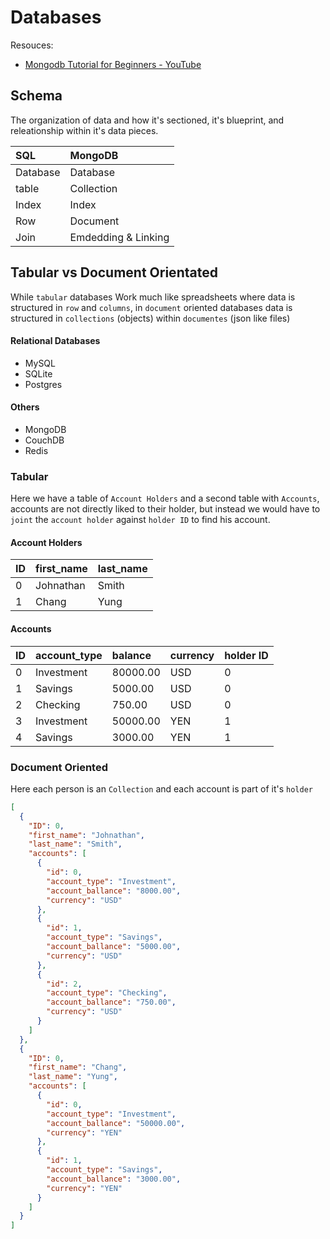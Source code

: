 # Databases

Resouces:
- [Mongodb Tutorial for Beginners - YouTube](https://www.youtube.com/watch?v=W-WihPoEbR4)

## Schema
The organization of data and how it's sectioned, it's blueprint, and releationship within it's data pieces.

| SQL            | MongoDB        |
| :------------- | :------------- |
| Database       | Database       |
| table          | Collection     |
| Index          | Index          |
| Row            | Document       |
| Join           | Emdedding & Linking |

## Tabular vs Document Orientated
While `tabular` databases Work much like spreadsheets where data is structured in `row` and `columns`, in `document` oriented databases data is structured in `collections` (objects) within `documentes` (json like files)

#### Relational Databases
- MySQL
- SQLite
- Postgres

#### Others
- MongoDB
- CouchDB
- Redis

### Tabular
Here we have a table of `Account Holders` and a second table with `Accounts`, accounts are not directly liked to their holder, but instead we would have to `joint` the `account holder` against `holder ID` to find his account.

#### Account Holders

| ID | first_name | last_name |
| :- | :--------- | :-------- |
| 0  | Johnathan  | Smith     |
| 1  | Chang      | Yung      |

#### Accounts

| ID | account_type | balance  | currency | holder ID |
| :- | :----------- | :------- | :------- | :-------- |
| 0  | Investment   | 80000.00 | USD      | 0         |
| 1  | Savings      | 5000.00  | USD      | 0         |
| 2  | Checking     | 750.00   | USD      | 0         |
| 3  | Investment   | 50000.00 | YEN      | 1         |
| 4  | Savings      | 3000.00  | YEN      | 1         |

### Document Oriented
Here each person is an `Collection` and each account is part of it's `holder`

```json
[
  {
    "ID": 0,
    "first_name": "Johnathan",
    "last_name": "Smith",
    "accounts": [
      {
        "id": 0,
        "account_type": "Investment",
        "account_ballance": "8000.00",
        "currency": "USD"
      },
      {
        "id": 1,
        "account_type": "Savings",
        "account_ballance": "5000.00",
        "currency": "USD"
      },
      {
        "id": 2,
        "account_type": "Checking",
        "account_ballance": "750.00",
        "currency": "USD"
      }
    ]
  },
  {
    "ID": 0,
    "first_name": "Chang",
    "last_name": "Yung",
    "accounts": [
      {
        "id": 0,
        "account_type": "Investment",
        "account_ballance": "50000.00",
        "currency": "YEN"
      },
      {
        "id": 1,
        "account_type": "Savings",
        "account_ballance": "3000.00",
        "currency": "YEN"
      }
    ]
  }
]
```
